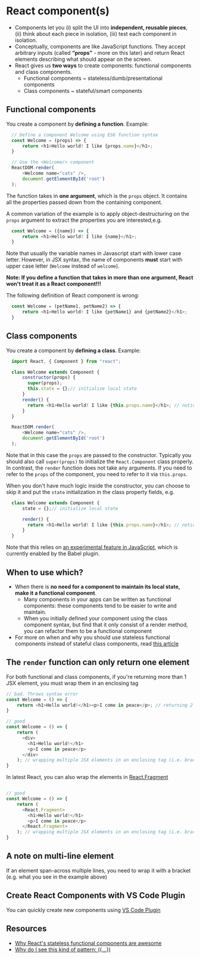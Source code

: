 # React component\(s\)

* Components let you \(i\) split the UI into **independent, reusable pieces**, \(ii\) think about each piece in isolation, \(iii\) test each component in isolation.
* Conceptually, components are like JavaScript functions. They accept arbitrary inputs \(called **“props”** - more on this later\) and return React elements describing what should appear on the screen.
* React gives us **two ways** to create components: functional components and class components. 
  * Functional components ~ stateless/dumb/presentational components
  * Class components ~ stateful/smart components

## Functional components

You create a component by **defining a function**. Example:

```javascript
  // Define a component Welcome using ES6 function syntax
  const Welcome = (props) => {
      return <h1>Hello world! I like {props.name}</h1>;
  }

  // Use the <Welcome/> component
  ReactDOM.render(
      <Welcome name="cats" />,
      document.getElementById('root')
  );
```

The function takes in **one argument**, which is the `props` object. It contains all the properties passed down from the containing component.

A common variation of the example is to apply object-destructuring on the `props` argument to extract the properties you are interested,e.g.

```javascript
  const Welcome = ({name}) => {
      return <h1>Hello world! I like {name}</h1>;
  }
```

Note that usually the variable names in Javascript start with lower case letter. However, in JSX syntax, the name of components **must** start with upper case letter (`Welcome` instead of `welcome`).

**Note: If you define a function that takes in more than one argument, React won't treat it as a React component!!!**

The following definition of React component is wrong:

```javascript
  const Welcome = (petName1, petName2) => {
      return <h1>Hello world! I like {petName1} and {petName2}</h1>;
  }
```

## Class components

You create a component by **defining a class**. Example:

```javascript
  import React, { Component } from "react";

  class Welcome extends Component {
      constructor(props) {
        super(props);
        this.state = {};// initialize local state
      }
      render() {
        return <h1>Hello world! I like {this.props.name}</h1>; // notice the that we're using this.props instead of props
      }
  }

  ReactDOM.render(
      <Welcome name="cats" />,
      document.getElementById('root')
  );
```

Note that in this case the `props` are passed to the constructor. Typically you should also call `super(props)` to initialize the `React.Component` class properly. In contrast, the `render` function does not take any arguments. If you need to refer to the `props` of the component, you need to refer to it via `this.props`.

When you don't have much logic inside the constructor, you can choose to skip it and put the `state` initialization in the class property fields, e.g.

```javascript
  class Welcome extends Component {
      state = {};// initialize local state

      render() {
        return <h1>Hello world! I like {this.props.name}</h1>; // notice the that we're using this.props instead of props
      }
  }
```

Note that this relies on [an experimental feature in JavaScript](https://tc39.github.io/proposal-class-public-fields/), which is currently enabled by the Babel plugin.

## When to use which?

* When there is **no need for a component to maintain its local state, make it a functional component**.
  * Many components in your apps can be written as functional components: these components tend to be easier to write and maintain.
  * When you initially defined your component using the class component syntax, but find that it only consist of a render method, you can refactor them to be a functional component
* For more on when and why you should use stateless functional components instead of stateful class components, read [this article](https://hackernoon.com/react-stateless-functional-components-nine-wins-you-might-have-overlooked-997b0d933dbc)

## The `render` function can only return one element

For both functional and class components, if you're returning more than 1 JSX element, you must wrap them in an enclosing tag

```javascript
// bad. Throws syntax error
const Welcome = () => {
    return <h1>Hello world!</h1><p>I come in peace</p>; // returning 2 JSX elements
}

// good
const Welcome = () => {
    return (
      <div>
        <h1>Hello world!</h1>
        <p>I come in peace</p>
      </div>
    ); // wrapping multiple JSX elements in an enclosing tag (i.e. brackets () + <div></div>)
}
```

In latest React, you can also wrap the elements in [React.Fragment](https://reactjs.org/docs/fragments.html)

```javascript

// good
const Welcome = () => {
    return (
      <React.Fragment>
        <h1>Hello world!</h1>
        <p>I come in peace</p>
      </React.Fragment>
    ); // wrapping multiple JSX elements in an enclosing tag (i.e. brackets () + <div></div>)
}
```

## A note on multi-line element

If an element span-across multiple lines, you need to wrap it with a bracket (e.g. what you see in the example above)

## Create React Components with VS Code Plugin

You can quickly create new components using [VS Code Plugin](https://marketplace.visualstudio.com/items?itemName=dsznajder.es7-react-js-snippets)

## Resources

* [Why React's stateless functional components are awesome](https://hackernoon.com/react-stateless-functional-components-nine-wins-you-might-have-overlooked-997b0d933dbc)
* [Why do I see this kind of pattern: ({...})](https://stackoverflow.com/questions/39629962/arrow-function-without-curly-braces)